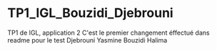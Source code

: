 # TP1_IGL_Bouzidi_Djebrouni
TP1 de IGL, application 2
C'est le premier changement éffectué dans readme pour le test
Djebrouni Yasmine Bouzidi Halima
